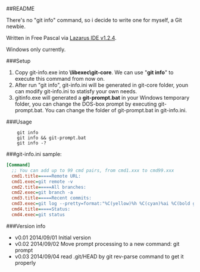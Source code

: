 ##README

There's no "git info" command, so i decide to write one for myself, a Git newbie.

Written in Free Pascal via [Lazarus IDE v1.2.4](http://www.lazarus.freepascal.org/).

Windows only currently.

###Setup
1. Copy git-info.exe into **<Git install folder>\libexec\git-core**. We can use "**git info**" to execute this command from now on.
2. After run "git info", git-info.ini will be generated in git-core folder, youn can modify git-info.ini to statisfy your own needs.
3. gitinfo.exe will generated a **git-prompt.bat** in your Windows temporary folder, you can change the DOS-box prompt by executing git-prompt.bat. You can change the folder of git-prompt.bat in git-info.ini.

###Usage
```batchfile
    git info
    git info && git-prompt.bat
    git info -?
```

###git-info.ini sample:
```INI
[Command]
  ;; You can add up to 99 cmd pairs, from cmd1.xxx to cmd99.xxx
  cmd1.title=====Remote URL:
  cmd1.exec=git remote -v
  cmd2.title=====All branches:
  cmd2.exec=git branch -a
  cmd3.title=====Recent commits:
  cmd3.exec=git log --pretty=format:"%C(yellow)%h %C(cyan)%ai %C(bold green)[%cn]%C(bold red)%d %C(bold green)%s%C(reset)" -10  --abbrev-commit --abbrev=4 
  cmd4.title=====Status:
  cmd4.exec=git status
```

###Version info
* v0.01 2014/09/01 Initial version
* v0.02 2014/09/02 Move prompt processing to a new command: git prompt
* v0.03 2014/09/04 read .git/HEAD by git rev-parse command to get it properly  